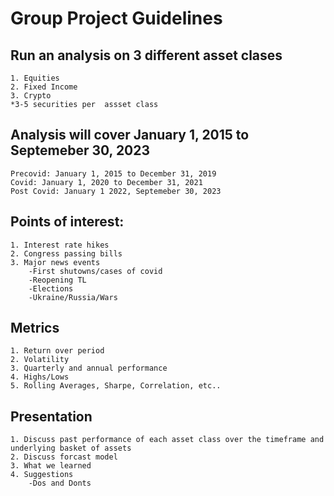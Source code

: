 # Group Project Guidelines

## Run an analysis on 3 different asset clases
    1. Equities
    2. Fixed Income
    3. Crypto
    *3-5 securities per  assset class

## Analysis will cover January 1, 2015 to Septemeber 30, 2023
    Precovid: January 1, 2015 to December 31, 2019
    Covid: January 1, 2020 to December 31, 2021
    Post Covid: January 1 2022, Septemeber 30, 2023

## Points of interest:
    1. Interest rate hikes
    2. Congress passing bills
    3. Major news events
        -First shutowns/cases of covid
        -Reopening TL
        -Elections
        -Ukraine/Russia/Wars

## Metrics
    1. Return over period
    2. Volatility
    3. Quarterly and annual performance
    4. Highs/Lows
    5. Rolling Averages, Sharpe, Correlation, etc..


## Presentation
    1. Discuss past performance of each asset class over the timeframe and underlying basket of assets
    2. Discuss forcast model
    3. What we learned
    4. Suggestions
        -Dos and Donts





